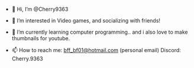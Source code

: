 - 👋 Hi, I’m @Cherry9363
- 👀 I’m interested in Video games, and socializing with friends!
- 🌱 I’m currently learning computer programming.. and i also love to make thumbnails for youtube.
  
- 📫 How to reach me: bff_bf01@hotmail.com (personal email) Discord: Cherry.9363
  


<!---
Cherry9363/Cherry9363 is a ✨ special ✨ repository because its `README.md` (this file) appears on your GitHub profile.
You can click the Preview link to take a look at your changes.
--->
